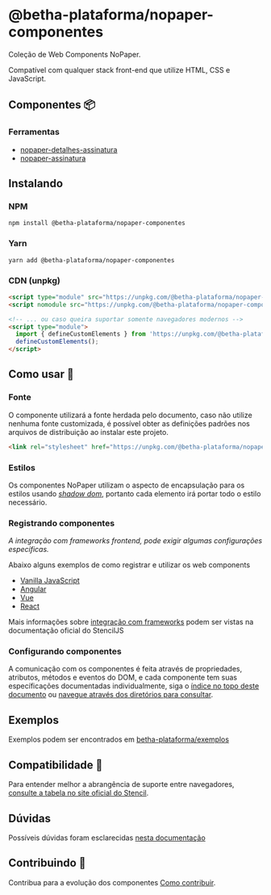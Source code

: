 # @betha-plataforma/nopaper-componentes

Coleção de Web Components NoPaper.

Compatível com qualquer stack front-end que utilize HTML, CSS e JavaScript.

## Componentes 📦

### Ferramentas

- [nopaper-detalhes-assinatura](http://github.com/betha-plataforma/nopaper-componentes/tree/master/src/components/detalhes-assinatura)
- [nopaper-assinatura](http://github.com/betha-plataforma/nopaper-componentes/tree/master/src/components/assinatura)

## Instalando

### NPM

```
npm install @betha-plataforma/nopaper-componentes
```

### Yarn

```
yarn add @betha-plataforma/nopaper-componentes
```

### CDN (unpkg)

```html
<script type="module" src="https://unpkg.com/@betha-plataforma/nopaper-componentes/dist/nopaper-componentes/nopaper-componentes.esm.js"></script>
<script nomodule src="https://unpkg.com/@betha-plataforma/nopaper-componentes/dist/nopaper-componentes/nopaper-componentes.js"></script>

<!-- ... ou caso queira suportar somente navegadores modernos -->
<script type="module">
  import { defineCustomElements } from 'https://unpkg.com/@betha-plataforma/nopaper-componentes/loader/index.es2017.mjs';
  defineCustomElements();
</script>
```

## Como usar 🔨

### Fonte

O componente utilizará a fonte herdada pelo documento, caso não utilize nenhuma fonte customizada, é possível obter as definições padrões nos arquivos de distribuição ao instalar este projeto. 

```html
<link rel="stylesheet" href="https://unpkg.com/@betha-plataforma/nopaper-componentes/dist/collection/assets/fonts.css">
```

### Estilos

Os componentes NoPaper utilizam o aspecto de encapsulação para os estilos usando _[shadow dom](https://developer.mozilla.org/en-US/docs/Web/Web_Components/Using_shadow_DOM)_, portanto cada elemento irá portar todo o estilo necessário.

### Registrando componentes

*A integração com frameworks frontend, pode exigir algumas configurações específicas.*

Abaixo alguns exemplos de como registrar e utilizar os web components

- [Vanilla JavaScript](http://github.com/betha-plataforma/nopaper-componentes/tree/master/docs/registrando-vanilla.md)
- [Angular](http://github.com/betha-plataforma/nopaper-componentes/tree/master/docs/registrando-angular.md)
- [Vue](http://github.com/betha-plataforma/nopaper-componentes/tree/master/docs/registrando-vue.md)
- [React](http://github.com/betha-plataforma/nopaper-componentes/tree/master/docs/registrando-react.md)

Mais informações sobre [integração com frameworks](https://stenciljs.com/docs/overview) podem ser vistas na documentação oficial do StencilJS

### Configurando componentes

A comunicação com os componentes é feita através de propriedades, atributos, métodos e eventos do DOM, e cada componente tem suas específicações documentadas individualmente, siga o [índice no topo deste documento](#componentes-) ou [navegue através dos diretórios para consultar](http://github.com/betha-plataforma/nopaper-componentes/tree/master/src/components).

## Exemplos

Exemplos podem ser encontrados em [betha-plataforma/exemplos](https://github.com/betha-plataforma/exemplos)

## Compatibilidade 📜

Para entender melhor a abrangência de suporte entre navegadores, [consulte a tabela no site oficial do Stencil](https://stenciljs.com/docs/browser-support).

## Dúvidas

Possíveis dúvidas foram esclarecidas [nesta documentação](http://github.com/betha-plataforma/nopaper-componentes/tree/master/docs/FAQ.md)

## Contribuindo 👥

Contribua para a evolução dos componentes [Como contribuir](http://github.com/betha-plataforma/nopaper-componentes/tree/master/CONTRIBUTING.md).
